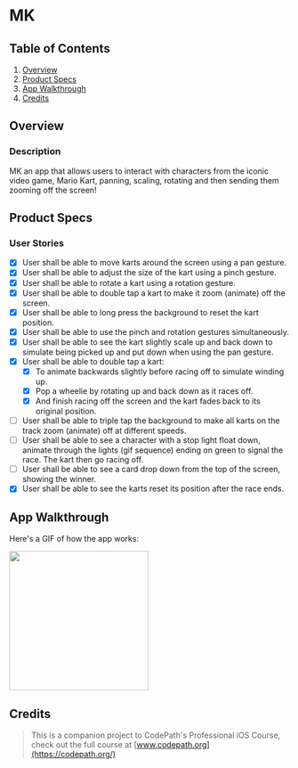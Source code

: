 # MK

## Table of Contents
1. [Overview](#Overview)
2. [Product Specs](#Product-Specs)
3. [App Walkthrough](#App-Walkthrough)
4. [Credits](#Credits)

## Overview
### Description

MK an app that allows users to interact with characters from the iconic video game, Mario Kart, panning, scaling, rotating and then sending them zooming off the screen!

## Product Specs
### User Stories

- [X] User shall be able to move karts around the screen using a pan gesture.
- [X] User shall be able to adjust the size of the kart using a pinch gesture.
- [X] User shall be able to rotate a kart using a rotation gesture.
- [X] User shall be able to double tap a kart to make it zoom (animate) off the screen.
- [X] User shall be able to long press the background to reset the kart position.
- [X] User shall be able to use the pinch and rotation gestures simultaneously.
- [X] User shall be able to see the kart slightly scale up and back down to simulate being picked up and put down when using the pan gesture.
- [X] User shall be able to double tap a kart:
  - [X] To animate backwards slightly before racing off to simulate winding up.
  - [X] Pop a wheelie by rotating up and back down as it races off.
  - [X] And finish racing off the screen and the kart fades back to its original position.
- [ ] User shall be able to triple tap the background to make all karts on the track zoom (animate) off at different speeds.
- [ ] User shall be able to see a character with a stop light float down, animate through the lights (gif sequence) ending on green to signal the race. The kart then go racing off.
- [ ] User shall be able to see a card drop down from the top of the screen, showing the winner.
- [X] User shall be able to see the karts reset its position after the race ends.

## App Walkthrough

Here's a GIF of how the app works:

<img src="ADD_GIF_LINK" width=250><br>

## Credits

>This is a companion project to CodePath's Professional iOS Course, check out the full course at [www.codepath.org](https://codepath.org/)
